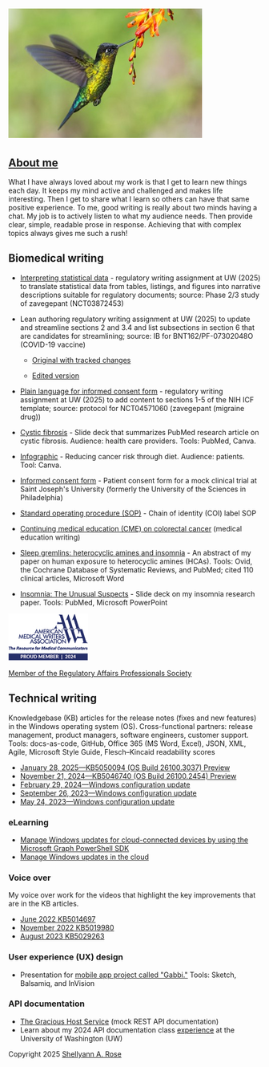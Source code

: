 # ![Humming bird](HummingBird.jpg)

## [About me](https://www.linkedin.com/in/shellyann-rose-235624/)

What I have always loved about my work is that I get to learn new things each day. It keeps my mind active and challenged and makes life interesting. Then I get to share what I learn so others can have that same positive experience. To me, good writing is really about two minds having a chat. My job is to actively listen to what my audience needs. Then provide clear, simple, readable prose in response. Achieving that with complex topics always gives me such a rush!

## Biomedical writing

* [Interpreting statistical data](SRose_Assignment%204_Interpreting%20Statistical%20Data.pdf) - regulatory writing assignment at UW (2025) to translate statistical data from tables, listings, and figures into narrative descriptions suitable for regulatory documents; source: Phase 2/3 study of zavegepant (NCT03872453)

* Lean authoring regulatory writing assignment at UW (2025) to update and streamline sections 2 and 3.4 and list subsections in section 6 that are candidates for streamlining; source: IB for BNT162/PF-07302048O (COVID-19 vaccine)
    * [Original with tracked changes](SRose_Assignment%205_Streamlining%20the%20IB_originalwTrackChanges.pdf)

    * [Edited version](SRose_Assignment%205_Streamlining%20the%20IB_EditedVersion.pdf)

* [Plain language for informed consent form](SRose_Assignment%206_Translating%20the%20Protocol%20into%20an%20Informed%20Consent%20Form_using%20NCT04571060%20Protocol.pdf) - regulatory writing assignment at UW (2025) to add content to sections 1-5 of the NIH ICF template; source: protocol for NCT04571060 (zavegepant (migraine drug))
* [Cystic fibrosis](https://www.canva.com/design/DAGgbYsD9oo/Jb4dBAXLez3OnPuoIf11sg/view?utm_content=DAGgbYsD9oo&utm_campaign=designshare&utm_medium=link2&utm_source=uniquelinks&utlId=h0c19dd43ea)  - Slide deck that summarizes PubMed research article on cystic fibrosis. Audience: health care providers. Tools: PubMed, Canva.
* [Infographic](Infographic_diet_to_reduce_cancer_risk.jpg) - Reducing cancer risk through diet. Audience: patients. Tool: Canva.
* [Informed consent form](SRoseInformedConsentMedWritingSample.pdf)  - Patient consent form for a mock clinical trial at Saint Joseph's University (formerly the University of the Sciences in Philadelphia)
* [Standard operating procedure (SOP)](SRose_SOP_Sample.pdf) - Chain of identity (COI) label SOP
* [Continuing medical education (CME) on colorectal cancer](SRose_CRC_LearningModule1.pdf) (medical education writing)
* [Sleep gremlins: heterocyclic amines and insomnia](HCA_researchpaper_abstract.pdf)  - An abstract of my paper on human exposure to heterocyclic amines (HCAs). Tools: Ovid, the Cochrane Database of Systematic Reviews, and PubMed; cited 110 clinical articles, Microsoft Word
* [Insomnia: The Unusual Suspects](BW890_SRose_Insomnia-1.pdf)  - Slide deck on my insomnia research paper. Tools: PubMed, Microsoft PowerPoint

![Member of the American Medical Writers Assocation](proudmember2024_AMWA.jpg)

[Member of the Regulatory Affairs Professionals Society](https://www.raps.org/)

## Technical writing

Knowledgebase (KB) articles for the release notes (fixes and new features) in the Windows operating system (OS). Cross-functional partners: release management, product managers, software engineers, customer support. Tools: docs-as-code, GitHub, Office 365 (MS Word, Excel), JSON, XML, Agile, Microsoft Style Guide, Flesch–Kincaid readability scores

* [January 28, 2025—KB5050094 (OS Build 26100.3037) Preview](https://support.microsoft.com/en-us/topic/january-28-2025-kb5050094-os-build-26100-3037-preview-78fda0ea-79e9-468d-8a77-de7914ca1aef)
* [November 21, 2024—KB5046740 (OS Build 26100.2454) Preview](https://support.microsoft.com/en-us/topic/november-21-2024-kb5046740-os-build-26100-2454-preview-2040f716-b719-482a-8aff-f7f02c79b147)
* [February 29, 2024—Windows configuration update](https://support.microsoft.com/en-us/topic/february-29-2024-windows-configuration-update-aa44c0db-02a3-4161-bf06-e3c03a5f162e)
* [September 26, 2023—Windows configuration update](https://support.microsoft.com/en-us/topic/september-26-2023-windows-configuration-update-542780c2-594c-46cb-979d-11116fe164ba)
* [May 24, 2023—Windows configuration update](https://support.microsoft.com/en-us/topic/may-24-2023-windows-configuration-update-cae8524a-4b62-4d38-bb67-f070bd282fff)

### eLearning

* [Manage Windows updates for cloud-connected devices by using the Microsoft Graph PowerShell SDK](https://learn.microsoft.com/training/modules/manage-windows-updates-cloud-devices/)
* [Manage Windows updates in the cloud](https://learn.microsoft.com/training/modules/m365-windows-manage-cloud-device-updates/)

### Voice over

My voice over work for the videos that highlight the key improvements that are in the KB articles.

* [June 2022 KB5014697](https://support.microsoft.com/en-us/topic/june-14-2022-kb5014697-os-build-22000-739-cd3aaa0b-a8da-44a0-a778-dfb6f1d9ea11)
* [November 2022 KB5019980](https://youtu.be/srJjdxw6Gi0?si=sNkWjCuW8eck7JED)
* [August 2023 KB5029263](https://youtu.be/GJ6PhQzqNjM?si=7WDQb2LWk2JX833s)

### User experience (UX) design

* Presentation for [mobile app project called "Gabbi."](SRose_MobileAppProject_StayConnected.pdf) Tools: Sketch, Balsamiq, and InVision

### API documentation

* [The Gracious Host Service](https://shellyannrose.github.io/warm-welcome-home-swap-hosting/) (mock REST API documentation)
* Learn about my 2024 API documentation class [experience](UWAPIjourney.md) at the University of Washington (UW)

Copyright 2025 [Shellyann A. Rose](https://www.linkedin.com/in/shellyann-rose-235624/)
